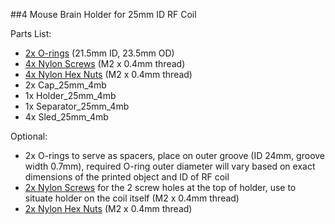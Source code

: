 ##4 Mouse Brain Holder for 25mm ID RF Coil

Parts List:

* [2x O-rings](https://www.mcmaster.com/9262k194) (21.5mm ID, 23.5mm OD)
* [4x Nylon Screws](https://www.mcmaster.com/92492a705) (M2 x 0.4mm thread)
* [4x Nylon Hex Nuts](https://www.mcmaster.com/93800a300) (M2 x 0.4mm thread)
* 2x Cap\_25mm\_4mb
* 1x Holder\_25mm\_4mb
* 1x Separator\_25mm\_4mb
* 4x Sled\_25mm\_4mb


Optional:

* 2x O-rings to serve as spacers, place on outer groove (ID 24mm, groove width 0.7mm), required O-ring outer diameter will vary based on exact dimensions of the printed object and ID of RF coil
* [2x Nylon Screws](https://www.mcmaster.com/92492a706) for the 2 screw holes at the top of holder, use to situate holder on the coil itself (M2 x 0.4mm thread)
* [2x Nylon Hex Nuts](https://www.mcmaster.com/93800a300) (M2 x 0.4mm thread)